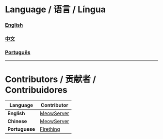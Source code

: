 # Language / 语言 / Língua

### [English](ReadMe/English/README_en.md)

### [中文](ReadMe/SimplifiedChinese/README_zh.md)

### [Português](ReadMe/Brazilian/README_br.md)

---

# Contributors / 贡献者 / Contribuidores

| Language      | Contributor                                        |
| ------------- | -------------------------------------------------- |
| **English**   | [MeowServer](https://github.com/MeowServer)         |
| **Chinese**   | [MeowServer](https://github.com/MeowServer)         |
| **Portuguese**| [Firething](https://github.com/Firething)           |

